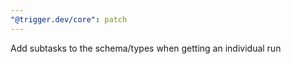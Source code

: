 ```yaml
---
"@trigger.dev/core": patch
---
```


Add subtasks to the schema/types when getting an individual run
